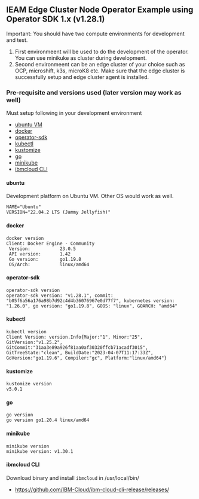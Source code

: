 ## IEAM Edge Cluster Node Operator Example using Operator SDK 1.x (v1.28.1)

Important: You should have two compute environments for development and test. 

1. First environmeent will be used to do the development of the operator. You can use minikuke as cluster during development.
2. Second environmeent can be an edge cluster of your choice such as OCP, microshift, k3s, microK8 etc. Make sure that the edge cluster is successfully setup and edge cluster agent is installed.  

### Pre-requisite and versions used (later version may work as well)
Must setup following in your development environment
- [ubuntu VM](#ubuntu) 
- [docker](#docker)
- [operator-sdk](#operator-sdk)
- [kubectl](#kubectl)
- [kustomize](#kustomize)
- [go](#go)
- [minikube](#minikube)
- [ibmcloud CLI](#ibmcloud-cli)

#### ubuntu
Development platform on Ubuntu VM. Other OS would work as well.
```
NAME="Ubuntu"
VERSION="22.04.2 LTS (Jammy Jellyfish)"
```
#### docker 
```
docker version
Client: Docker Engine - Community
 Version:           23.0.5
 API version:       1.42
 Go version:        go1.19.8
 OS/Arch:           linux/amd64
```
#### operator-sdk
```
operator-sdk version
operator-sdk version: "v1.28.1", commit: "b05f6a56a176a98b7d92c4d4b36076967e0d77f7", kubernetes version: "1.26.0", go version: "go1.19.8", GOOS: "linux", GOARCH: "amd64"
```
#### kubectl
```
kubectl version
Client Version: version.Info{Major:"1", Minor:"25", GitVersion:"v1.25.2", GitCommit:"31aa3e89a926f81aa0af30320ffcb71acadf3015", GitTreeState:"clean", BuildDate:"2023-04-07T11:17:33Z", GoVersion:"go1.19.6", Compiler:"gc", Platform:"linux/amd64"}
```
#### kustomize
```
kustomize version
v5.0.1
```
#### go
```
go version
go version go1.20.4 linux/amd64
```
#### minikube
```
minikube version
minikube version: v1.30.1
```
#### ibmcloud CLI
Download binary and install `ibmcloud` in /usr/local/bin/
- https://github.com/IBM-Cloud/ibm-cloud-cli-release/releases/
